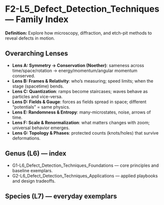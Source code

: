 # F2-L5_Defect_Detection_Techniques — Family Index
**Definition:** Explore how microscopy, diffraction, and etch-pit methods to reveal defects in motion.

## Overarching Lenses

- **Lens A: Symmetry -> Conservation (Noether)**: sameness across time/space/rotation → energy/momentum/angular momentum conserved.
- **Lens B: Frames & Relativity**: who’s measuring; speed limits; when the stage (spacetime) bends.
- **Lens C: Quantization**: ramps become staircases; waves behave as particles and vice-versa.
- **Lens D: Fields & Gauge**: forces as fields spread in space; different “potentials” = same physics.
- **Lens E: Randomness & Entropy**: many-microstates, noise, arrows of time.
- **Lens F: Scale & Renormalization**: what matters changes with zoom; universal behavior emerges.
- **Lens G: Topology & Phases**: protected counts (knots/holes) that survive deformations.

## Genus (L6) — index
- G1-L6_Defect_Detection_Techniques_Foundations — core principles and baseline exemplars.
- G2-L6_Defect_Detection_Techniques_Applications — applied playbooks and design tradeoffs.

## Species (L7) — everyday exemplars

